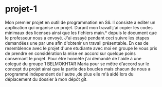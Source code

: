 # projet-1
Mon premier projet en outil de programmation en S6.
Il consiste a editer un application qui organise un projet.
Durant mon travail j'ai copier les codes minimaux des licenses ainsi que les fichiers main.* depuis le document que le professeur nous a  envoyé.
J'ai essayé pendant ceci suivre les étapes demandées une par une afin d'obtenir un travail présentable.
En cas de resemblence avec le projet d'une etudiante avec moi en groupe le vous pris de prendre en considération la mise en accord sur quelque poins consernant le projet.
Pour être honnête j'ai demandé de l'aide à une colegué du groupe 1 BELMOKHTAR Maria pour se mêtre d'accord sur le concept du projet ainsi que la partie des boucles mais chacun de nous a programmé independent de l'autre ,de plus elle m'à aidé lors du déplacement du dossier à mon dépôt gît. 
